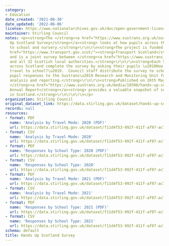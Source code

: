 ```yaml
---
category:
- Education
date_created: '2021-08-30'
date_updated: '2022-06-06'
license: https://www.nationalarchives.gov.uk/doc/open-government-licence/version/3/
maintainer: Stirling Council
notes: <p><strong>The </strong><a href="https://www.sustrans.org.uk/our-blog/projects/uk-wide/scotland/hands-up-scotland-survey/"><strong>Hands
  Up Scotland Survey</strong></a><strong> looks at how pupils across the country travel
  to school and nursery.</strong>\r\n\r\n<strong>The project is funded by </strong><a
  href="https://www.transport.gov.scot/"><strong>Transport Scotland</strong></a><strong>
  and is a joint survey between </strong><a href="https://www.sustrans.org.uk/about-us/our-work-in-scotland/"><strong>Sustrans</strong></a><strong>
  and all 32 Scottish local authorities.</strong>\r\n\r\n<strong>Each September, schools
  across Scotland complete the survey by asking their pupils \u2018How do you normally
  travel to school?\u2019.  Council staff distribute the survey to schools and return
  pupil responses to the Sustrans\u2019 Research and Monitoring Unit for overall collation,
  analysis and reporting.</strong>\r\n\r\n<strong>Published on 26th May, 2022, the
  </strong><a href="https://www.sustrans.org.uk/media/10590/hands-up-scotland-2021_national-results.xlsx"><strong>2021
  Annual Report</strong></a><strong> provides a valuable snapshot of school travel
  in Scotland.</strong>\r\n\r\n\r\n</p>
organization: Stirling Council
original_dataset_link: https://data.stirling.gov.uk/dataset/hands-up-scotland-survey
records: null
resources:
- format: PDF
  name: 'Analysis by Travel Mode: 2020 (PDF)'
  url: https://data.stirling.gov.uk/dataset/f11d4f53-992f-411f-af97-ac777b9b475e/resource/afd01555-f023-427a-a2b8-4d28e4d0cf51/download/20210903-huss-2020-analysis-by-travel-mode.pdf
- format: CSV
  name: 'Analysis by Travel Mode: 2020'
  url: https://data.stirling.gov.uk/dataset/f11d4f53-992f-411f-af97-ac777b9b475e/resource/4788788b-e360-4cc7-afd5-160d34e41044/download/20210903-huss-2020-analysis-by-travel-mode.csv
- format: PDF
  name: 'Responses by School Type: 2020 (PDF)'
  url: https://data.stirling.gov.uk/dataset/f11d4f53-992f-411f-af97-ac777b9b475e/resource/88ab2a21-ad70-4f6f-84a6-e007e7778a5e/download/20210903-huss-2020-responses-by-school-type.pdf
- format: CSV
  name: 'Responses by School Type: 2020'
  url: https://data.stirling.gov.uk/dataset/f11d4f53-992f-411f-af97-ac777b9b475e/resource/1a8f6e84-0647-4055-bf7e-68fdda16b16b/download/20210903-huss-2020-responses-by-school-type.csv
- format: PDF
  name: 'Analysis by Travel Mode: 2021 (PDF)'
  url: https://data.stirling.gov.uk/dataset/f11d4f53-992f-411f-af97-ac777b9b475e/resource/bbee16e6-acdb-4c97-83e4-f9e5c20e3dc4/download/20210606-stirking-huss-analysis-by-travel-mode-2021.pdf
- format: CSV
  name: 'Analysis by Travel Mode: 2021'
  url: https://data.stirling.gov.uk/dataset/f11d4f53-992f-411f-af97-ac777b9b475e/resource/f81a0575-b772-44e3-896e-758afd64fed4/download/20210606-stirking-huss-analysis-by-travel-mode-2021.csv
- format: PDF
  name: 'Responses by School Type: 2021 (PDF)'
  url: https://data.stirling.gov.uk/dataset/f11d4f53-992f-411f-af97-ac777b9b475e/resource/0eacf31a-db8b-4593-8593-09fd0eab4c38/download/20220606-stirling-huss-responses-by-school-type-2021.pdf
- format: CSV
  name: 'Responses by School Type: 2021'
  url: https://data.stirling.gov.uk/dataset/f11d4f53-992f-411f-af97-ac777b9b475e/resource/d3dae78a-d0d3-47ba-a114-3b779d3df478/download/20220606-stirling-huss-responses-by-school-type-2021.csv
schema: default
title: Hands Up Scotland Survey
---
```

